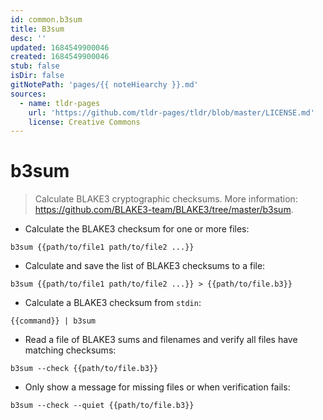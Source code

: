 ```yaml
---
id: common.b3sum
title: B3sum
desc: ''
updated: 1684549900046
created: 1684549900046
stub: false
isDir: false
gitNotePath: 'pages/{{ noteHiearchy }}.md'
sources:
  - name: tldr-pages
    url: 'https://github.com/tldr-pages/tldr/blob/master/LICENSE.md'
    license: Creative Commons
---
```

# b3sum

> Calculate BLAKE3 cryptographic checksums.
> More information: <https://github.com/BLAKE3-team/BLAKE3/tree/master/b3sum>.

- Calculate the BLAKE3 checksum for one or more files:

`b3sum {{path/to/file1 path/to/file2 ...}}`

- Calculate and save the list of BLAKE3 checksums to a file:

`b3sum {{path/to/file1 path/to/file2 ...}} > {{path/to/file.b3}}`

- Calculate a BLAKE3 checksum from `stdin`:

`{{command}} | b3sum`

- Read a file of BLAKE3 sums and filenames and verify all files have matching checksums:

`b3sum --check {{path/to/file.b3}}`

- Only show a message for missing files or when verification fails:

`b3sum --check --quiet {{path/to/file.b3}}`

